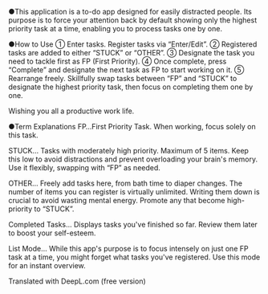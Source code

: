●This application is a to-do app designed for easily distracted people. Its purpose is to force your attention back by default showing only the highest priority task at a time, enabling you to process tasks one by one.

●How to Use
① Enter tasks. Register tasks via “Enter/Edit”.
② Registered tasks are added to either “STUCK” or “OTHER”.
③ Designate the task you need to tackle first as FP (First Priority).
④ Once complete, press “Complete” and designate the next task as FP to start working on it.
⑤ Rearrange freely. Skillfully swap tasks between “FP” and “STUCK” to designate the highest priority task, then focus on completing them one by one.

Wishing you all a productive work life.


●Term Explanations
FP…First Priority Task. When working, focus solely on this task.

STUCK… Tasks with moderately high priority. Maximum of 5 items. Keep this low to avoid distractions and prevent overloading your brain's memory. Use it flexibly, swapping with “FP” as needed.

OTHER… Freely add tasks here, from bath time to diaper changes. The number of items you can register is virtually unlimited. Writing them down is crucial to avoid wasting mental energy. Promote any that become high-priority to “STUCK”.

Completed Tasks... Displays tasks you've finished so far. Review them later to boost your self-esteem.

List Mode... While this app's purpose is to focus intensely on just one FP task at a time, you might forget what tasks you've registered. Use this mode for an instant overview.

Translated with DeepL.com (free version)
